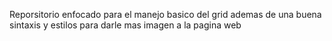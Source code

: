 Reporsitorio enfocado para el manejo basico del grid ademas de una buena sintaxis y estilos para darle mas imagen a la pagina web
